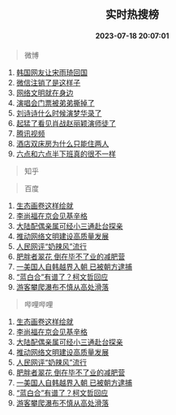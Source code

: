 <div align="center"><h2>实时热搜榜</h2><h4>2023-07-18 20:07:01</h4></div>

> 微博  

1. [韩国网友让宋雨琦回国](https://s.weibo.com/weibo?q=%23%E9%9F%A9%E5%9B%BD%E7%BD%91%E5%8F%8B%E8%AE%A9%E5%AE%8B%E9%9B%A8%E7%90%A6%E5%9B%9E%E5%9B%BD%23&t=31&band_rank=1&Refer=top)<br />
2. [微信注销了是这样子](https://s.weibo.com/weibo?q=%23%E5%BE%AE%E4%BF%A1%E6%B3%A8%E9%94%80%E4%BA%86%E6%98%AF%E8%BF%99%E6%A0%B7%E5%AD%90%23&t=31&band_rank=2&Refer=top)<br />
3. [网络文明就在身边](https://s.weibo.com/weibo?q=%23%E7%BD%91%E7%BB%9C%E6%96%87%E6%98%8E%E5%B0%B1%E5%9C%A8%E8%BA%AB%E8%BE%B9%23&t=31&band_rank=3&Refer=top)<br />
4. [演唱会门票被弟弟撕掉了](https://s.weibo.com/weibo?q=%23%E6%BC%94%E5%94%B1%E4%BC%9A%E9%97%A8%E7%A5%A8%E8%A2%AB%E5%BC%9F%E5%BC%9F%E6%92%95%E6%8E%89%E4%BA%86%23&t=31&band_rank=4&Refer=top)<br />
5. [刘诗诗什么时候演梦华录了](https://s.weibo.com/weibo?q=%23%E5%88%98%E8%AF%97%E8%AF%97%E4%BB%80%E4%B9%88%E6%97%B6%E5%80%99%E6%BC%94%E6%A2%A6%E5%8D%8E%E5%BD%95%E4%BA%86%23&t=31&band_rank=5&Refer=top)<br />
6. [起猛了看见肖战赵丽颖演师徒了](https://s.weibo.com/weibo?q=%23%E8%B5%B7%E7%8C%9B%E4%BA%86%E7%9C%8B%E8%A7%81%E8%82%96%E6%88%98%E8%B5%B5%E4%B8%BD%E9%A2%96%E6%BC%94%E5%B8%88%E5%BE%92%E4%BA%86%23&t=31&band_rank=6&Refer=top)<br />
7. [腾讯视频](https://s.weibo.com/weibo?q=%E8%85%BE%E8%AE%AF%E8%A7%86%E9%A2%91&t=31&band_rank=7&Refer=top)<br />
8. [酒店双床房为什么只能住两人](https://s.weibo.com/weibo?q=%23%E9%85%92%E5%BA%97%E5%8F%8C%E5%BA%8A%E6%88%BF%E4%B8%BA%E4%BB%80%E4%B9%88%E5%8F%AA%E8%83%BD%E4%BD%8F%E4%B8%A4%E4%BA%BA%23&t=31&band_rank=8&Refer=top)<br />
9. [六点和六点半下班真的很不一样](https://s.weibo.com/weibo?q=%23%E5%85%AD%E7%82%B9%E5%92%8C%E5%85%AD%E7%82%B9%E5%8D%8A%E4%B8%8B%E7%8F%AD%E7%9C%9F%E7%9A%84%E5%BE%88%E4%B8%8D%E4%B8%80%E6%A0%B7%23&t=31&band_rank=9&Refer=top)<br />

> 知乎  


> 百度  

1. [生态画卷这样绘就](https://www.baidu.com/s?wd=%E7%94%9F%E6%80%81%E7%94%BB%E5%8D%B7%E8%BF%99%E6%A0%B7%E7%BB%98%E5%B0%B1&sa=fyb_news&rsv_dl=fyb_news)<br />
2. [李尚福在京会见基辛格](https://www.baidu.com/s?wd=%E6%9D%8E%E5%B0%9A%E7%A6%8F%E5%9C%A8%E4%BA%AC%E4%BC%9A%E8%A7%81%E5%9F%BA%E8%BE%9B%E6%A0%BC&sa=fyb_news&rsv_dl=fyb_news)<br />
3. [大陆配偶亲属可经小三通赴台探亲](https://www.baidu.com/s?wd=%E5%A4%A7%E9%99%86%E9%85%8D%E5%81%B6%E4%BA%B2%E5%B1%9E%E5%8F%AF%E7%BB%8F%E5%B0%8F%E4%B8%89%E9%80%9A%E8%B5%B4%E5%8F%B0%E6%8E%A2%E4%BA%B2&sa=fyb_news&rsv_dl=fyb_news)<br />
4. [推动网络文明建设高质量发展](https://www.baidu.com/s?wd=%E6%8E%A8%E5%8A%A8%E7%BD%91%E7%BB%9C%E6%96%87%E6%98%8E%E5%BB%BA%E8%AE%BE%E9%AB%98%E8%B4%A8%E9%87%8F%E5%8F%91%E5%B1%95&sa=fyb_news&rsv_dl=fyb_news)<br />
5. [人民网评“奶辣风”流行](https://www.baidu.com/s?wd=%E4%BA%BA%E6%B0%91%E7%BD%91%E8%AF%84%E2%80%9C%E5%A5%B6%E8%BE%A3%E9%A3%8E%E2%80%9D%E6%B5%81%E8%A1%8C&sa=fyb_news&rsv_dl=fyb_news)<br />
6. [肥胖者翠花 倒在毕不了业的减肥营](https://www.baidu.com/s?wd=%E8%82%A5%E8%83%96%E8%80%85%E7%BF%A0%E8%8A%B1+%E5%80%92%E5%9C%A8%E6%AF%95%E4%B8%8D%E4%BA%86%E4%B8%9A%E7%9A%84%E5%87%8F%E8%82%A5%E8%90%A5&sa=fyb_news&rsv_dl=fyb_news)<br />
7. [一美国人自韩越界入朝 已被朝方逮捕](https://www.baidu.com/s?wd=%E4%B8%80%E7%BE%8E%E5%9B%BD%E4%BA%BA%E8%87%AA%E9%9F%A9%E8%B6%8A%E7%95%8C%E5%85%A5%E6%9C%9D+%E5%B7%B2%E8%A2%AB%E6%9C%9D%E6%96%B9%E9%80%AE%E6%8D%95&sa=fyb_news&rsv_dl=fyb_news)<br />
8. [“蓝白合”有谱了？柯文哲回应](https://www.baidu.com/s?wd=%E2%80%9C%E8%93%9D%E7%99%BD%E5%90%88%E2%80%9D%E6%9C%89%E8%B0%B1%E4%BA%86%EF%BC%9F%E6%9F%AF%E6%96%87%E5%93%B2%E5%9B%9E%E5%BA%94&sa=fyb_news&rsv_dl=fyb_news)<br />
9. [游客攀爬瀑布不慎从高处滑落](https://www.baidu.com/s?wd=%E6%B8%B8%E5%AE%A2%E6%94%80%E7%88%AC%E7%80%91%E5%B8%83%E4%B8%8D%E6%85%8E%E4%BB%8E%E9%AB%98%E5%A4%84%E6%BB%91%E8%90%BD&sa=fyb_news&rsv_dl=fyb_news)<br />

> 哔哩哔哩  

1. [生态画卷这样绘就](https://www.baidu.com/s?wd=%E7%94%9F%E6%80%81%E7%94%BB%E5%8D%B7%E8%BF%99%E6%A0%B7%E7%BB%98%E5%B0%B1&sa=fyb_news&rsv_dl=fyb_news)<br />
2. [李尚福在京会见基辛格](https://www.baidu.com/s?wd=%E6%9D%8E%E5%B0%9A%E7%A6%8F%E5%9C%A8%E4%BA%AC%E4%BC%9A%E8%A7%81%E5%9F%BA%E8%BE%9B%E6%A0%BC&sa=fyb_news&rsv_dl=fyb_news)<br />
3. [大陆配偶亲属可经小三通赴台探亲](https://www.baidu.com/s?wd=%E5%A4%A7%E9%99%86%E9%85%8D%E5%81%B6%E4%BA%B2%E5%B1%9E%E5%8F%AF%E7%BB%8F%E5%B0%8F%E4%B8%89%E9%80%9A%E8%B5%B4%E5%8F%B0%E6%8E%A2%E4%BA%B2&sa=fyb_news&rsv_dl=fyb_news)<br />
4. [推动网络文明建设高质量发展](https://www.baidu.com/s?wd=%E6%8E%A8%E5%8A%A8%E7%BD%91%E7%BB%9C%E6%96%87%E6%98%8E%E5%BB%BA%E8%AE%BE%E9%AB%98%E8%B4%A8%E9%87%8F%E5%8F%91%E5%B1%95&sa=fyb_news&rsv_dl=fyb_news)<br />
5. [人民网评“奶辣风”流行](https://www.baidu.com/s?wd=%E4%BA%BA%E6%B0%91%E7%BD%91%E8%AF%84%E2%80%9C%E5%A5%B6%E8%BE%A3%E9%A3%8E%E2%80%9D%E6%B5%81%E8%A1%8C&sa=fyb_news&rsv_dl=fyb_news)<br />
6. [肥胖者翠花 倒在毕不了业的减肥营](https://www.baidu.com/s?wd=%E8%82%A5%E8%83%96%E8%80%85%E7%BF%A0%E8%8A%B1+%E5%80%92%E5%9C%A8%E6%AF%95%E4%B8%8D%E4%BA%86%E4%B8%9A%E7%9A%84%E5%87%8F%E8%82%A5%E8%90%A5&sa=fyb_news&rsv_dl=fyb_news)<br />
7. [一美国人自韩越界入朝 已被朝方逮捕](https://www.baidu.com/s?wd=%E4%B8%80%E7%BE%8E%E5%9B%BD%E4%BA%BA%E8%87%AA%E9%9F%A9%E8%B6%8A%E7%95%8C%E5%85%A5%E6%9C%9D+%E5%B7%B2%E8%A2%AB%E6%9C%9D%E6%96%B9%E9%80%AE%E6%8D%95&sa=fyb_news&rsv_dl=fyb_news)<br />
8. [“蓝白合”有谱了？柯文哲回应](https://www.baidu.com/s?wd=%E2%80%9C%E8%93%9D%E7%99%BD%E5%90%88%E2%80%9D%E6%9C%89%E8%B0%B1%E4%BA%86%EF%BC%9F%E6%9F%AF%E6%96%87%E5%93%B2%E5%9B%9E%E5%BA%94&sa=fyb_news&rsv_dl=fyb_news)<br />
9. [游客攀爬瀑布不慎从高处滑落](https://www.baidu.com/s?wd=%E6%B8%B8%E5%AE%A2%E6%94%80%E7%88%AC%E7%80%91%E5%B8%83%E4%B8%8D%E6%85%8E%E4%BB%8E%E9%AB%98%E5%A4%84%E6%BB%91%E8%90%BD&sa=fyb_news&rsv_dl=fyb_news)<br />
